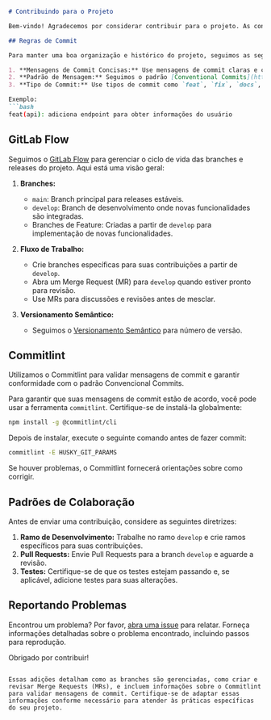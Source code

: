 ```markdown
# Contribuindo para o Projeto

Bem-vindo! Agradecemos por considerar contribuir para o projeto. As contribuições ajudam a melhorar a qualidade do software e a torná-lo mais útil para todos.

## Regras de Commit

Para manter uma boa organização e histórico do projeto, seguimos as seguintes regras de commit:

1. **Mensagens de Commit Concisas:** Use mensagens de commit claras e concisas, explicando as alterações realizadas.
2. **Padrão de Mensagem:** Seguimos o padrão [Conventional Commits](https://www.conventionalcommits.org/). Certifique-se de seguir o formato `tipo(escopo): mensagem`.
3. **Tipo de Commit:** Use tipos de commit como `feat`, `fix`, `docs`, `style`, `refactor`, `test`, etc.

Exemplo:
```bash
feat(api): adiciona endpoint para obter informações do usuário
```

## GitLab Flow

Seguimos o [GitLab Flow](https://docs.gitlab.com/ee/topics/gitlab_flow.html) para gerenciar o ciclo de vida das branches e releases do projeto. Aqui está uma visão geral:

1. **Branches:**
   - `main`: Branch principal para releases estáveis.
   - `develop`: Branch de desenvolvimento onde novas funcionalidades são integradas.
   - Branches de Feature: Criadas a partir de `develop` para implementação de novas funcionalidades.

2. **Fluxo de Trabalho:**
   - Crie branches específicas para suas contribuições a partir de `develop`.
   - Abra um Merge Request (MR) para `develop` quando estiver pronto para revisão.
   - Use MRs para discussões e revisões antes de mesclar.

3. **Versionamento Semântico:**
   - Seguimos o [Versionamento Semântico](https://semver.org/) para número de versão.

## Commitlint

Utilizamos o Commitlint para validar mensagens de commit e garantir conformidade com o padrão Convencional Commits.

Para garantir que suas mensagens de commit estão de acordo, você pode usar a ferramenta `commitlint`. Certifique-se de instalá-la globalmente:

```bash
npm install -g @commitlint/cli
```

Depois de instalar, execute o seguinte comando antes de fazer commit:

```bash
commitlint -E HUSKY_GIT_PARAMS
```

Se houver problemas, o Commitlint fornecerá orientações sobre como corrigir.

## Padrões de Colaboração

Antes de enviar uma contribuição, considere as seguintes diretrizes:

1. **Ramo de Desenvolvimento:** Trabalhe no ramo `develop` e crie ramos específicos para suas contribuições.
2. **Pull Requests:** Envie Pull Requests para a branch `develop` e aguarde a revisão.
3. **Testes:** Certifique-se de que os testes estejam passando e, se aplicável, adicione testes para suas alterações.

## Reportando Problemas

Encontrou um problema? Por favor, [abra uma issue](../../issues) para relatar. Forneça informações detalhadas sobre o problema encontrado, incluindo passos para reprodução.

Obrigado por contribuir!

```

Essas adições detalham como as branches são gerenciadas, como criar e revisar Merge Requests (MRs), e incluem informações sobre o Commitlint para validar mensagens de commit. Certifique-se de adaptar essas informações conforme necessário para atender às práticas específicas do seu projeto.
